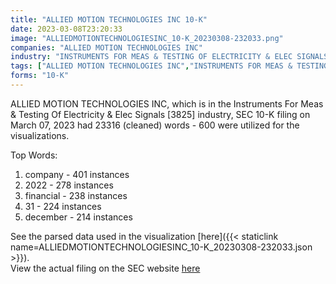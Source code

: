 ```yaml
---
title: "ALLIED MOTION TECHNOLOGIES INC 10-K"
date: 2023-03-08T23:20:33
image: "ALLIEDMOTIONTECHNOLOGIESINC_10-K_20230308-232033.png"
companies: "ALLIED MOTION TECHNOLOGIES INC"
industry: "INSTRUMENTS FOR MEAS & TESTING OF ELECTRICITY & ELEC SIGNALS"
tags: ["ALLIED MOTION TECHNOLOGIES INC","INSTRUMENTS FOR MEAS & TESTING OF ELECTRICITY & ELEC SIGNALS","03-07-2023","10-K"]
forms: "10-K"
---
```

ALLIED MOTION TECHNOLOGIES INC, which is in the Instruments For Meas & Testing Of Electricity & Elec Signals [3825] industry, SEC 10-K filing on March 07, 2023 had 23316 (cleaned) words - 600 were utilized for the visualizations.

Top Words:
1. company - 401 instances
2. 2022 - 278 instances
3. financial - 238 instances
4. 31 - 224 instances
5. december - 214 instances


See the parsed data used in the visualization [here]({{< staticlink name=ALLIEDMOTIONTECHNOLOGIESINC_10-K_20230308-232033.json >}}).  
View the actual filing on the SEC website [here](https://www.sec.gov/Archives/edgar/data/46129/0001558370-23-003041.txt)